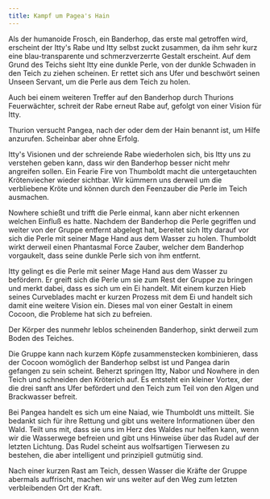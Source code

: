 ```yaml
---
title: Kampf um Pagea's Hain
---
```


Als der humanoide Frosch, ein Banderhop, das erste mal getroffen wird, erscheint der Itty's Rabe und Itty selbst zuckt zusammen, da ihm sehr kurz eine blau-transparente und schmerzverzerrte Gestalt erscheint. Auf dem Grund des Teichs sieht Itty eine dunkle Perle, von der dunkle Schwaden in den Teich zu ziehen scheinen. Er rettet sich ans Ufer und beschwört seinen Unseen Servant, um die Perle aus dem Teich zu holen.

Auch bei einem weiteren Treffer auf den Banderhop durch Thurions Feuerwächter, schreit der Rabe erneut Rabe auf, gefolgt von einer Vision für Itty.

Thurion versucht Pangea, nach der oder dem der Hain benannt ist, um Hilfe anzurufen. Scheinbar aber ohne Erfolg.

Itty's Visionen und der schreiende Rabe wiederholen sich, bis Itty uns zu verstehen geben kann, dass wir den Banderhop besser nicht mehr angreifen sollen. Ein Fearie Fire von Thumboldt macht die untergetauchten Krötenviecher wieder sichtbar. Wir kümmern uns derweil um die verbliebene Kröte und können durch den Feenzauber die Perle im Teich ausmachen.

Nowhere schießt und trifft die Perle einmal, kann aber nicht erkennen welchen Einfluß es hatte. Nachdem der Banderhop die Perle gegriffen und weiter von der Gruppe entfernt abgelegt hat, bereitet sich Itty darauf vor sich die Perle mit seiner Mage Hand aus dem Wasser zu holen. Thumboldt wirkt derweil einen Phantasmal Force Zauber, welcher dem Banderhop vorgaukelt, dass seine dunkle Perle sich von ihm entfernt.

Itty gelingt es die Perle mit seiner Mage Hand aus dem Wasser zu befördern. Er greift sich die Perle um sie zum Rest der Gruppe zu bringen und merkt dabei, dass es sich um ein Ei handelt. Mit einem kurzen Hieb seines Curveblades macht er kurzen Prozess mit dem Ei und handelt sich damit eine weitere Vision ein. Dieses mal von einer Gestalt in einem Cocoon, die Probleme hat sich zu befreien.

Der Körper des nunmehr leblos scheinenden Banderhop, sinkt derweil zum Boden des Teiches.

Die Gruppe kann nach kurzem Köpfe zusammenstecken kombinieren, dass der Cocoon womöglich der Banderhop selbst ist und Pangea darin gefangen zu sein scheint. Beherzt springen Itty, Nabor und Nowhere in den Teich und schneiden den Kröterich auf. Es entsteht ein kleiner Vortex, der die drei sanft ans Ufer befördert und den Teich zum Teil von den Algen und Brackwasser befreit.

Bei Pangea handelt es sich um eine Naiad, wie Thumboldt uns mitteilt. Sie bedankt sich für ihre Rettung und gibt uns weitere Informationen über den Wald. Teilt uns mit, dass sie uns im Herz des Waldes nur helfen kann, wenn wir die Wasserwege befreien und gibt uns Hinweise über das Rudel auf der letzten Lichtung. Das Rudel scheint aus wolfsartigen Tierwesen zu bestehen, die aber intelligent und prinzipiell gutmütig sind.

Nach einer kurzen Rast am Teich, dessen Wasser die Kräfte der Gruppe abermals auffrischt, machen wir uns weiter auf den Weg zum letzten verbleibenden Ort der Kraft.

